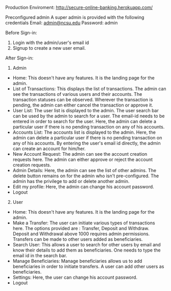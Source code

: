 Production Enviroment: http://secure-online-banking.herokuapp.com/

Preconfigured admin
A super admin is provided with the following credentials
    Email: admin@ncsu.edu
    Password: admin
	
Before Sign-in:
1. Login with the admin/user's email id
2. Signup to create a new user email.

After Sign-in:
1. Admin
* Home: 
This doesn't have any features. It is the landing page for the admin.
* List of Transactions: 
This displays the list of transactions. The admin can see the transactions of various users and their accounts. The transaction statuses can be observed. Wherever the transaction is pending, the admin can either cancel the transaction or approve it.
* User List:
The user list is displayed to the admin. The user search bar can be used by the admin to search for a user. The email-id needs to be entered in order to search for the user. Here, the admin can delete a particular user if there is no pending transaction on any of his accounts.
* Accounts List:
The accounts list is displayed to the admin. Here, the admin can delete a particular user if there is no pending transaction on any of his accounts. By entering the user's email id directly, the admin can create an account for him/her.
* New Account Request:
The admin can see the account creation requests here. The admin can either approve or reject the account creation requests. 
* Admin Details:
Here, the admin can see the list of other admins. The delete button remains on for the admin who isn't pre-configured. The admin has the privilege to add or delete another admin.
* Edit my profile:
Here, the admin can change his account password.
* Logout

2. User
* Home: 
This doesn't have any features. It is the landing page for the admin.
* Make a Transfer:
The user can initiate various types of transactions here. The options provided are : Transfer, Deposit and Withdraw. Deposit and Withdrawal above 1000 requires admin permissions. Transfers can be made to other users added as beneficiaries. 
* Search User:
This allows a user to search for other users by email and know their details to add them as beneficiaries. One needs to type the email id in the search bar.
* Manage Beneficiaries:
Manage beneficiaries allows us to add beneficiaries in order to initiate transfers. A user can add other users as beneficiaries.
* Settings:
Here, the user can change his account password.
* Logout
